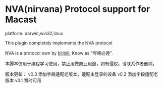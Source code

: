 # NVA(nirvana) Protocol support for Macast

platform: darwin,win32,linux

This plugin completely implements the NVA protocol

NVA is a protocol own by [bilibili](https://app.bilibili.com/), Know as "哔哩必连".

本脚本仅用于编程学习使用，禁止用做商业用途，如有侵权，请联系作者删除。

版本更新：
v0.3 添加字段适配老版本，适配未登录的设备
v0.2 添加字段适配老版本
v0.1 暂时可用
